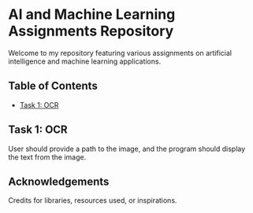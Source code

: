 # AI and Machine Learning Assignments Repository

Welcome to my repository featuring various assignments on artificial intelligence and machine learning applications.

## Table of Contents

- [Task 1: OCR](#task-1-ocr)

## Task 1: OCR

User should provide a path to the image, and the program should display the text from the image.

## Acknowledgements

Credits for libraries, resources used, or inspirations.
